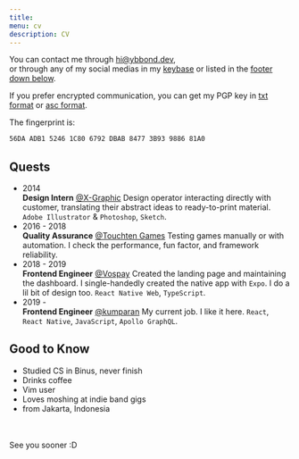```yaml
---
title: 
menu: cv
description: CV
---
```


You can contact me through hi@ybbond.dev,<br>or through any of my social medias in my [keybase](https://keybase.io/ybbond) or listed in the [footer down below](#down).

If you prefer encrypted communication, you can get
my PGP key in [txt format](/ybbond-public.txt) or [asc format](/ybbond-public.asc).

The fingerprint is:
```html
56DA ADB1 5246 1C80 6792 DBAB 8477 3B93 9886 81A0
```

## Quests

- <time>2014</time><br>**Design Intern** [@X-Graphic](https://www.xg.co.id/)
Design operator interacting directly with customer,
translating their abstract ideas to ready-to-print material.
`Adobe Illustrator` & `Photoshop`, `Sketch`.
- <time>2016 - 2018</time><br>**Quality Assurance** [@Touchten Games](https://www.touchten.com/)
Testing games manually or with automation.
I check the performance, fun factor, and framework reliability.
- <time>2018 - 2019</time><br>**Frontend Engineer** [@Vospay](https://vospay.id/)
Created the landing page and maintaining the dashboard.
I single-handedly created the native app with `Expo`.
I do a lil bit of design too.
`React Native Web`, `TypeScript`.
- <time>2019 -</time><br>**Frontend Engineer** [@kumparan](https://kumparan.com/)
My current job. I like it here.
`React`, `React Native`, `JavaScript`, `Apollo GraphQL`.

## Good to Know

- Studied CS in Binus, never finish
- Drinks coffee
- Vim user
- Loves moshing at indie band gigs
- from Jakarta, Indonesia

<br>
<br>
<span id="down">See you sooner :D</span>
